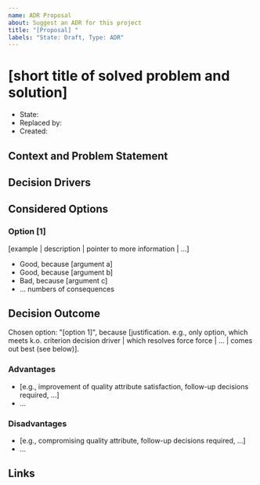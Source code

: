 ```yaml
---
name: ADR Proposal
about: Suggest an ADR for this project
title: "[Proposal] "
labels: "State: Draft, Type: ADR"
---
```


# [short title of solved problem and solution]

* State: <!--  Draft|Reviewing|Approved|Rejected|Deferred|Withdrawn|Replaced -->
* Replaced by: <!-- [ADR#0000000000](../ards/../adrs/0000000000/README.md) -->
* Created: <!-- YYYY-MM-DD -->

<!--
Technical Story: [description | ticket/issue URL]
-->

## Context and Problem Statement

<!--
Describe the context and problem statement, e.g., in free form using two to
three sentences. You may want to articulate the problem in form of a question.
-->

## Decision Drivers

<!--
* [driver 1, e.g., a force, facing concern, …]
* [driver 2, e.g., a force, facing concern, …]
* … numbers of drivers can vary
-->

## Considered Options

### Option [1]

[example | description | pointer to more information | …]

* Good, because [argument a]
* Good, because [argument b]
* Bad, because [argument c]
* … numbers of consequences

## Decision Outcome

Chosen option: "[option 1]", because [justification. e.g., only option, which
meets k.o. criterion decision driver | which resolves force force | … | comes
out best (see below)].

### Advantages

* [e.g., improvement of quality attribute satisfaction, follow-up decisions
  required, …]
* …

### Disadvantages

* [e.g., compromising quality attribute, follow-up decisions required, …]
* …

## Links

<!--
* [link name](the link)
* … numbers of links can vary
-->

